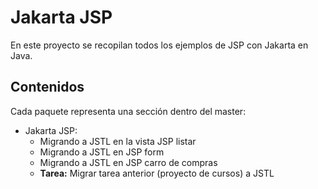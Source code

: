 # Jakarta JSP

En este proyecto se recopilan todos los ejemplos de JSP con Jakarta en Java.

## Contenidos

Cada paquete representa una sección dentro del master:

- Jakarta JSP:
  - Migrando a JSTL en la vista JSP listar
  - Migrando a JSTL en JSP form
  - Migrando a JSTL en JSP carro de compras
  - **Tarea:** Migrar tarea anterior (proyecto de cursos) a JSTL
